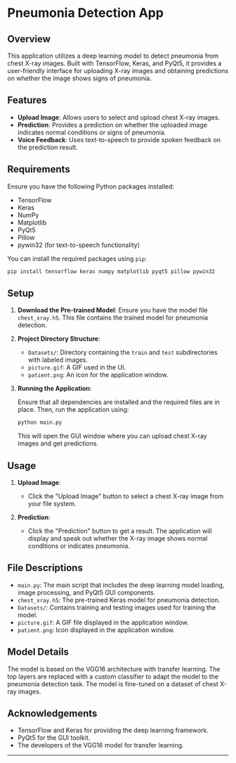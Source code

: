 
# Pneumonia Detection App

## Overview

This application utilizes a deep learning model to detect pneumonia from chest X-ray images. Built with TensorFlow, Keras, and PyQt5, it provides a user-friendly interface for uploading X-ray images and obtaining predictions on whether the image shows signs of pneumonia.

## Features

- **Upload Image**: Allows users to select and upload chest X-ray images.
- **Prediction**: Provides a prediction on whether the uploaded image indicates normal conditions or signs of pneumonia.
- **Voice Feedback**: Uses text-to-speech to provide spoken feedback on the prediction result.

## Requirements

Ensure you have the following Python packages installed:

- TensorFlow
- Keras
- NumPy
- Matplotlib
- PyQt5
- Pillow
- pywin32 (for text-to-speech functionality)

You can install the required packages using `pip`:

```bash
pip install tensorflow keras numpy matplotlib pyqt5 pillow pywin32
```

## Setup

1. **Download the Pre-trained Model**: Ensure you have the model file `chest_xray.h5`. This file contains the trained model for pneumonia detection.

2. **Project Directory Structure**:
   - `Datasets/`: Directory containing the `train` and `test` subdirectories with labeled images.
   - `picture.gif`: A GIF used in the UI.
   - `patient.png`: An icon for the application window.

3. **Running the Application**:

   Ensure that all dependencies are installed and the required files are in place. Then, run the application using:

   ```bash
   python main.py
   ```

   This will open the GUI window where you can upload chest X-ray images and get predictions.

## Usage

1. **Upload Image**:
   - Click the "Upload Image" button to select a chest X-ray image from your file system.

2. **Prediction**:
   - Click the "Prediction" button to get a result. The application will display and speak out whether the X-ray image shows normal conditions or indicates pneumonia.

## File Descriptions

- `main.py`: The main script that includes the deep learning model loading, image processing, and PyQt5 GUI components.
- `chest_xray.h5`: The pre-trained Keras model for pneumonia detection.
- `Datasets/`: Contains training and testing images used for training the model.
- `picture.gif`: A GIF file displayed in the application window.
- `patient.png`: Icon displayed in the application window.

## Model Details

The model is based on the VGG16 architecture with transfer learning. The top layers are replaced with a custom classifier to adapt the model to the pneumonia detection task. The model is fine-tuned on a dataset of chest X-ray images.


## Acknowledgements

- TensorFlow and Keras for providing the deep learning framework.
- PyQt5 for the GUI toolkit.
- The developers of the VGG16 model for transfer learning.

---
